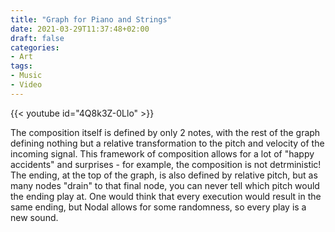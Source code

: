 ```yaml
---
title: "Graph for Piano and Strings"
date: 2021-03-29T11:37:48+02:00
draft: false
categories:
- Art
tags:
- Music
- Video
---
```


{{< youtube id="4Q8k3Z-0Llo" >}}

The composition itself is defined by only 2 notes, with the rest of the graph defining nothing but a relative transformation to the pitch and velocity of the incoming signal. This framework of composition allows for a lot of "happy accidents" and surprises -  for example, the composition is not detrministic! The ending, at the top of the graph, is also defined by relative pitch, but as many nodes "drain" to that final node, you can never tell which pitch would the ending play at. One would think that every execution would result in the same ending, but Nodal allows for some randomness, so every play is a new sound.